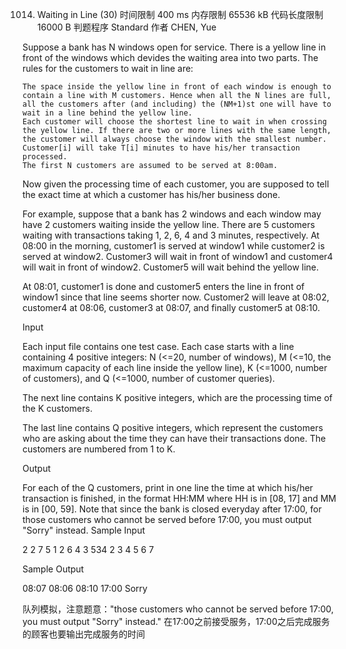 1014. Waiting in Line (30)
时间限制
400 ms
内存限制
65536 kB
代码长度限制
16000 B
判题程序
Standard
作者
CHEN, Yue

Suppose a bank has N windows open for service. There is a yellow line in front of the windows which devides the waiting area into two parts. The rules for the customers to wait in line are:

    The space inside the yellow line in front of each window is enough to contain a line with M customers. Hence when all the N lines are full, all the customers after (and including) the (NM+1)st one will have to wait in a line behind the yellow line.
    Each customer will choose the shortest line to wait in when crossing the yellow line. If there are two or more lines with the same length, the customer will always choose the window with the smallest number.
    Customer[i] will take T[i] minutes to have his/her transaction processed.
    The first N customers are assumed to be served at 8:00am. 

Now given the processing time of each customer, you are supposed to tell the exact time at which a customer has his/her business done.

For example, suppose that a bank has 2 windows and each window may have 2 customers waiting inside the yellow line. There are 5 customers waiting with transactions taking 1, 2, 6, 4 and 3 minutes, respectively. At 08:00 in the morning, customer1 is served at window1 while customer2 is served at window2. Customer3 will wait in front of window1 and customer4 will wait in front of window2. Customer5 will wait behind the yellow line.

At 08:01, customer1 is done and customer5 enters the line in front of window1 since that line seems shorter now. Customer2 will leave at 08:02, customer4 at 08:06, customer3 at 08:07, and finally customer5 at 08:10.

Input

Each input file contains one test case. Each case starts with a line containing 4 positive integers: N (<=20, number of windows), M (<=10, the maximum capacity of each line inside the yellow line), K (<=1000, number of customers), and Q (<=1000, number of customer queries).

The next line contains K positive integers, which are the processing time of the K customers.

The last line contains Q positive integers, which represent the customers who are asking about the time they can have their transactions done. The customers are numbered from 1 to K.

Output

For each of the Q customers, print in one line the time at which his/her transaction is finished, in the format HH:MM where HH is in [08, 17] and MM is in [00, 59]. Note that since the bank is closed everyday after 17:00, for those customers who cannot be served before 17:00, you must output "Sorry" instead.
Sample Input

2 2 7 5
1 2 6 4 3 534 2
3 4 5 6 7

Sample Output

08:07
08:06
08:10
17:00
Sorry



队列模拟，注意题意："those customers who cannot be served before 17:00, you must output "Sorry" instead."
在17:00之前接受服务，17:00之后完成服务的顾客也要输出完成服务的时间
